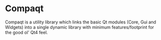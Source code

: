 Compaqt
=======

Compaqt is a utility library which links the basic Qt modules (Core, Gui and Widgets) into a single dynamic library with minimum features/footprint for the good ol' Qt4 feel.
